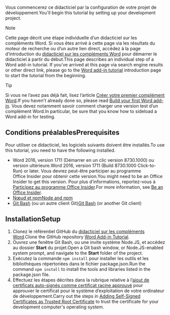 <span data-ttu-id="d60d3-101">Vous commencerez ce didacticiel par la configuration de votre projet de développement.</span><span class="sxs-lookup"><span data-stu-id="d60d3-101">You'll begin this tutorial by setting up your development project.</span></span> 

> [!NOTE]
> <span data-ttu-id="d60d3-p101">Cette page décrit une étape individuelle d’un didacticiel sur les compléments Word. Si vous êtes arrivé à cette page via les résultats du moteur de recherche ou d’un autre lien direct, accédez à la page d’introduction du [didacticiel sur les compléments Word](../tutorials/word-tutorial.yml) pour démarrer le didacticiel à partir du début.</span><span class="sxs-lookup"><span data-stu-id="d60d3-p101">This page describes an individual step of a Word add-in tutorial. If you’ve arrived at this page via search engine results or other direct link, please go to the [Word add-in tutorial](../tutorials/word-tutorial.yml) introduction page to start the tutorial from the beginning.</span></span>

> [!TIP]
> <span data-ttu-id="d60d3-104">Si vous ne l’avez pas déjà fait, lisez l’article [Créer votre premier complément Word](../quickstarts/word-quickstart.md?tabs=visual-studio-code).</span><span class="sxs-lookup"><span data-stu-id="d60d3-104">If you haven't already done so, please read [Build your first Word add-in](../quickstarts/word-quickstart.md?tabs=visual-studio-code).</span></span> <span data-ttu-id="d60d3-105">Vous devez notamment savoir comment charger une version test d’un complément Word.</span><span class="sxs-lookup"><span data-stu-id="d60d3-105">In particular, be sure that you know how to sideload a Word add-in for testing.</span></span>

## <a name="prerequisites"></a><span data-ttu-id="d60d3-106">Conditions préalables</span><span class="sxs-lookup"><span data-stu-id="d60d3-106">Prerequisites</span></span>

<span data-ttu-id="d60d3-107">Pour utiliser ce didacticiel, les logiciels suivants doivent être installés.</span><span class="sxs-lookup"><span data-stu-id="d60d3-107">To use this tutorial, you need to have the following installed.</span></span> 

- <span data-ttu-id="d60d3-108">Word 2016, version 1711 (Démarrer en un clic version 8730.1000) ou version ultérieure.</span><span class="sxs-lookup"><span data-stu-id="d60d3-108">Word 2016, version 1711 (Build 8730.1000 Click-to-Run) or later.</span></span> <span data-ttu-id="d60d3-109">Vous devrez peut-être participer au programme Office Insider pour obtenir cette version.</span><span class="sxs-lookup"><span data-stu-id="d60d3-109">You might need to be an Office Insider to get this version.</span></span> <span data-ttu-id="d60d3-110">Pour plus d’informations, reportez-vous à [Participez au programme Office Insider](https://products.office.com/office-insider?tab=tab-1).</span><span class="sxs-lookup"><span data-stu-id="d60d3-110">For more information, see [Be an Office Insider](https://products.office.com/office-insider?tab=tab-1).</span></span>
- [<span data-ttu-id="d60d3-111">Nœud et npm</span><span class="sxs-lookup"><span data-stu-id="d60d3-111">Node and npm</span></span>](https://nodejs.org/en/) 
- <span data-ttu-id="d60d3-112">[Git Bash](https://git-scm.com/downloads) (ou un autre client Git)</span><span class="sxs-lookup"><span data-stu-id="d60d3-112">[Git Bash](https://git-scm.com/downloads) (or another Git client)</span></span>

## <a name="setup"></a><span data-ttu-id="d60d3-113">Installation</span><span class="sxs-lookup"><span data-stu-id="d60d3-113">Setup</span></span>

1. <span data-ttu-id="d60d3-114">Clonez le référentiel GitHub du [didacticiel sur les compléments Word](https://github.com/OfficeDev/Word-Add-in-Tutorial).</span><span class="sxs-lookup"><span data-stu-id="d60d3-114">Clone the GitHub repository [Word Add-in Tutorial](https://github.com/OfficeDev/Word-Add-in-Tutorial).</span></span>
2. <span data-ttu-id="d60d3-115">Ouvrez une fenêtre Git Bash, ou une invite système Node.JS, et accédez au dossier **Start** du projet.</span><span class="sxs-lookup"><span data-stu-id="d60d3-115">Open a Git bash window, or Node.JS-enabled system prompt, and navigate to the **Start** folder of the project.</span></span>
3. <span data-ttu-id="d60d3-116">Exécutez la commande `npm install` pour installer les outils et les bibliothèques répertoriées dans le fichier package.json.</span><span class="sxs-lookup"><span data-stu-id="d60d3-116">Run the command `npm install` to install the tools and libraries listed in the package.json file.</span></span> 
4. <span data-ttu-id="d60d3-117">Effectuez les étapes décrites dans la rubrique relative à l’[ajout de certificats auto-signés comme certificat racine approuvé](https://github.com/OfficeDev/generator-office/blob/master/src/docs/ssl.md) pour approuver le certificat pour le système d’exploitation de votre ordinateur de développement.</span><span class="sxs-lookup"><span data-stu-id="d60d3-117">Carry out the steps in [Adding Self-Signed Certificates as Trusted Root Certificate](https://github.com/OfficeDev/generator-office/blob/master/src/docs/ssl.md) to trust the certificate for your development computer's operating system.</span></span>

